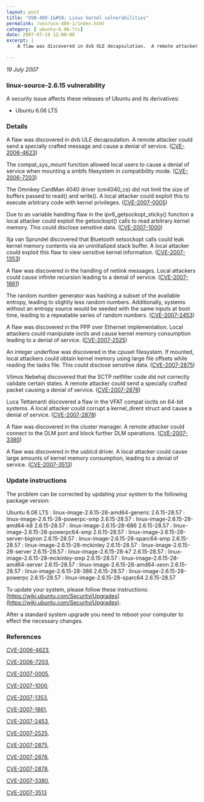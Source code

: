 ```yaml
---
layout: post
title: "USN-489-1&#58; Linux kernel vulnerabilities"
permalink: /usn/usn-489-1/index.html
category: [ ubuntu-6.06-lts]
date: 2007-07-19 12:00:00
excerpt: |
    A flaw was discovered in dvb ULE decapsulation.  A remote attacker could send a specially crafted message and cause a denial of service. ([CVE-2006-4623](http://people.ubuntu.com/~ubuntu-security/cve/CVE-2006-4623))
    
--- 
```

 
 

*19 July 2007*

### linux-source-2.6.15 vulnerability

A security issue affects these releases of Ubuntu and its derivatives:

* Ubuntu 6.06 LTS

### Details

A flaw was discovered in dvb ULE decapsulation. A remote attacker could send a specially crafted message and cause a denial of service. ([CVE-2006-4623](http://people.ubuntu.com/~ubuntu-security/cve/CVE-2006-4623))

The compat_sys_mount function allowed local users to cause a denial of service when mounting a smbfs filesystem in compatibility mode. ([CVE-2006-7203](http://people.ubuntu.com/~ubuntu-security/cve/CVE-2006-7203))

The Omnikey CardMan 4040 driver (cm4040_cs) did not limit the size of buffers passed to read() and write(). A local attacker could exploit this to execute arbitrary code with kernel privileges. ([CVE-2007-0005](http://people.ubuntu.com/~ubuntu-security/cve/CVE-2007-0005))

Due to an variable handling flaw in the ipv6_getsockopt_sticky() function a local attacker could exploit the getsockopt() calls to read arbitrary kernel memory. This could disclose sensitive data. ([CVE-2007-1000](http://people.ubuntu.com/~ubuntu-security/cve/CVE-2007-1000))

Ilja van Sprundel discovered that Bluetooth setsockopt calls could leak kernel memory contents via an uninitialized stack buffer. A local attacker could exploit this flaw to view sensitive kernel information. ([CVE-2007-1353](http://people.ubuntu.com/~ubuntu-security/cve/CVE-2007-1353))

A flaw was discovered in the handling of netlink messages. Local attackers could cause infinite recursion leading to a denial of service. ([CVE-2007-1861](http://people.ubuntu.com/~ubuntu-security/cve/CVE-2007-1861))

The random number generator was hashing a subset of the available entropy, leading to slightly less random numbers. Additionally, systems without an entropy source would be seeded with the same inputs at boot time, leading to a repeatable series of random numbers. ([CVE-2007-2453](http://people.ubuntu.com/~ubuntu-security/cve/CVE-2007-2453))

A flaw was discovered in the PPP over Ethernet implementation. Local attackers could manipulate ioctls and cause kernel memory consumption leading to a denial of service. ([CVE-2007-2525](http://people.ubuntu.com/~ubuntu-security/cve/CVE-2007-2525))

An integer underflow was discovered in the cpuset filesystem. If mounted, local attackers could obtain kernel memory using large file offsets while reading the tasks file. This could disclose sensitive data. ([CVE-2007-2875](http://people.ubuntu.com/~ubuntu-security/cve/CVE-2007-2875))

Vilmos Nebehaj discovered that the SCTP netfilter code did not correctly validate certain states. A remote attacker could send a specially crafted packet causing a denial of service. ([CVE-2007-2876](http://people.ubuntu.com/~ubuntu-security/cve/CVE-2007-2876))

Luca Tettamanti discovered a flaw in the VFAT compat ioctls on 64-bit systems. A local attacker could corrupt a kernel_dirent struct and cause a denial of service. ([CVE-2007-2878](http://people.ubuntu.com/~ubuntu-security/cve/CVE-2007-2878))

A flaw was discovered in the cluster manager. A remote attacker could connect to the DLM port and block further DLM operations. ([CVE-2007-3380](http://people.ubuntu.com/~ubuntu-security/cve/CVE-2007-3380))

A flaw was discovered in the usblcd driver. A local attacker could cause large amounts of kernel memory consumption, leading to a denial of service. ([CVE-2007-3513](http://people.ubuntu.com/~ubuntu-security/cve/CVE-2007-3513))

### Update instructions

The problem can be corrected by updating your system to the following package version:

Ubuntu 6.06 LTS
 : linux-image-2.6.15-28-amd64-generic <span>2.6.15-28.57</span>
 : linux-image-2.6.15-28-powerpc-smp <span>2.6.15-28.57</span>
 : linux-image-2.6.15-28-amd64-k8 <span>2.6.15-28.57</span>
 : linux-image-2.6.15-28-686 <span>2.6.15-28.57</span>
 : linux-image-2.6.15-28-powerpc64-smp <span>2.6.15-28.57</span>
 : linux-image-2.6.15-28-server-bigiron <span>2.6.15-28.57</span>
 : linux-image-2.6.15-28-sparc64-smp <span>2.6.15-28.57</span>
 : linux-image-2.6.15-28-mckinley <span>2.6.15-28.57</span>
 : linux-image-2.6.15-28-server <span>2.6.15-28.57</span>
 : linux-image-2.6.15-28-k7 <span>2.6.15-28.57</span>
 : linux-image-2.6.15-28-mckinley-smp <span>2.6.15-28.57</span>
 : linux-image-2.6.15-28-amd64-server <span>2.6.15-28.57</span>
 : linux-image-2.6.15-28-amd64-xeon <span>2.6.15-28.57</span>
 : linux-image-2.6.15-28-386 <span>2.6.15-28.57</span>
 : linux-image-2.6.15-28-powerpc <span>2.6.15-28.57</span>
 : linux-image-2.6.15-28-sparc64 <span>2.6.15-28.57</span>

To update your system, please follow these instructions: [https://wiki.ubuntu.com/Security/Upgrades](https://wiki.ubuntu.com/Security/Upgrades).

After a standard system upgrade you need to reboot your computer to effect the necessary changes.

### References

 
 [CVE-2006-4623](http://people.ubuntu.com/~ubuntu-security/cve/CVE-2006-4623), 

 [CVE-2006-7203](http://people.ubuntu.com/~ubuntu-security/cve/CVE-2006-7203), 

 [CVE-2007-0005](http://people.ubuntu.com/~ubuntu-security/cve/CVE-2007-0005), 

 [CVE-2007-1000](http://people.ubuntu.com/~ubuntu-security/cve/CVE-2007-1000), 

 [CVE-2007-1353](http://people.ubuntu.com/~ubuntu-security/cve/CVE-2007-1353), 

 [CVE-2007-1861](http://people.ubuntu.com/~ubuntu-security/cve/CVE-2007-1861), 

 [CVE-2007-2453](http://people.ubuntu.com/~ubuntu-security/cve/CVE-2007-2453), 

 [CVE-2007-2525](http://people.ubuntu.com/~ubuntu-security/cve/CVE-2007-2525), 

 [CVE-2007-2875](http://people.ubuntu.com/~ubuntu-security/cve/CVE-2007-2875), 

 [CVE-2007-2876](http://people.ubuntu.com/~ubuntu-security/cve/CVE-2007-2876), 

 [CVE-2007-2878](http://people.ubuntu.com/~ubuntu-security/cve/CVE-2007-2878), 

 [CVE-2007-3380](http://people.ubuntu.com/~ubuntu-security/cve/CVE-2007-3380), 

 [CVE-2007-3513](http://people.ubuntu.com/~ubuntu-security/cve/CVE-2007-3513)
 

